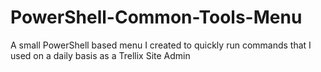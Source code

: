 # PowerShell-Common-Tools-Menu
A small PowerShell based menu I created to quickly run commands that I used on a daily basis as a Trellix Site Admin
